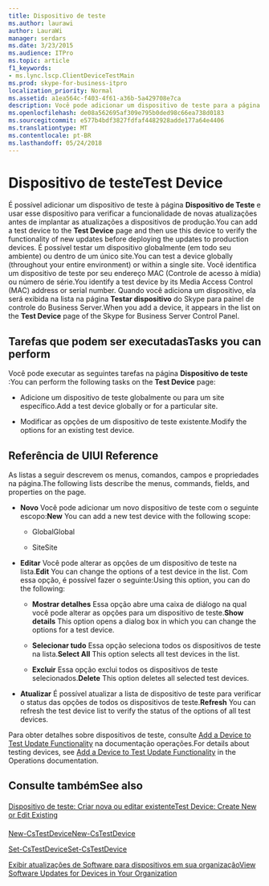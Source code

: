 ```yaml
---
title: Dispositivo de teste
ms.author: laurawi
author: LauraWi
manager: serdars
ms.date: 3/23/2015
ms.audience: ITPro
ms.topic: article
f1_keywords:
- ms.lync.lscp.ClientDeviceTestMain
ms.prod: skype-for-business-itpro
localization_priority: Normal
ms.assetid: a1ea564c-f403-4f61-a36b-5a429708e7ca
description: Você pode adicionar um dispositivo de teste para a página de dispositivo de teste e, em seguida, usar este dispositivo para verificar a funcionalidade das novas atualizações antes de implantar as atualizações de dispositivos de produção. É possível testar um dispositivo globalmente (em todo seu ambiente) ou dentro de um único site. Você identifica um dispositivo de teste por seu endereço MAC (Controle de acesso à mídia) ou número de série. Quando você adiciona um dispositivo, ela será exibida na lista na página Testar dispositivo do Skype para painel de controle do Business Server.
ms.openlocfilehash: de08a562695af309e795b0ded98c66ea738d0183
ms.sourcegitcommit: e577b4bdf3827fdfaf4482928adde177a64e4406
ms.translationtype: MT
ms.contentlocale: pt-BR
ms.lasthandoff: 05/24/2018
---
```

# <a name="test-device"></a><span data-ttu-id="a267f-106">Dispositivo de teste</span><span class="sxs-lookup"><span data-stu-id="a267f-106">Test Device</span></span>
 
<span data-ttu-id="a267f-107">É possível adicionar um dispositivo de teste à página **Dispositivo de Teste** e usar esse dispositivo para verificar a funcionalidade de novas atualizações antes de implantar as atualizações a dispositivos de produção.</span><span class="sxs-lookup"><span data-stu-id="a267f-107">You can add a test device to the **Test Device** page and then use this device to verify the functionality of new updates before deploying the updates to production devices.</span></span> <span data-ttu-id="a267f-108">É possível testar um dispositivo globalmente (em todo seu ambiente) ou dentro de um único site.</span><span class="sxs-lookup"><span data-stu-id="a267f-108">You can test a device globally (throughout your entire environment) or within a single site.</span></span> <span data-ttu-id="a267f-109">Você identifica um dispositivo de teste por seu endereço MAC (Controle de acesso à mídia) ou número de série.</span><span class="sxs-lookup"><span data-stu-id="a267f-109">You identify a test device by its Media Access Control (MAC) address or serial number.</span></span> <span data-ttu-id="a267f-110">Quando você adiciona um dispositivo, ela será exibida na lista na página **Testar dispositivo** do Skype para painel de controle do Business Server.</span><span class="sxs-lookup"><span data-stu-id="a267f-110">When you add a device, it appears in the list on the **Test Device** page of the Skype for Business Server Control Panel.</span></span>
  
## <a name="tasks-you-can-perform"></a><span data-ttu-id="a267f-111">Tarefas que podem ser executadas</span><span class="sxs-lookup"><span data-stu-id="a267f-111">Tasks you can perform</span></span>

<span data-ttu-id="a267f-112">Você pode executar as seguintes tarefas na página **Dispositivo de teste** :</span><span class="sxs-lookup"><span data-stu-id="a267f-112">You can perform the following tasks on the **Test Device** page:</span></span>
  
- <span data-ttu-id="a267f-113">Adicione um dispositivo de teste globalmente ou para um site específico.</span><span class="sxs-lookup"><span data-stu-id="a267f-113">Add a test device globally or for a particular site.</span></span>
    
- <span data-ttu-id="a267f-114">Modificar as opções de um dispositivo de teste existente.</span><span class="sxs-lookup"><span data-stu-id="a267f-114">Modify the options for an existing test device.</span></span>
    
## <a name="ui-reference"></a><span data-ttu-id="a267f-115">Referência de UI</span><span class="sxs-lookup"><span data-stu-id="a267f-115">UI Reference</span></span>

<span data-ttu-id="a267f-116">As listas a seguir descrevem os menus, comandos, campos e propriedades na página.</span><span class="sxs-lookup"><span data-stu-id="a267f-116">The following lists describe the menus, commands, fields, and properties on the page.</span></span>
  
- <span data-ttu-id="a267f-117">**Novo** Você pode adicionar um novo dispositivo de teste com o seguinte escopo:</span><span class="sxs-lookup"><span data-stu-id="a267f-117">**New** You can add a new test device with the following scope:</span></span>
    
  - <span data-ttu-id="a267f-118">Global</span><span class="sxs-lookup"><span data-stu-id="a267f-118">Global</span></span>
    
  - <span data-ttu-id="a267f-119">Site</span><span class="sxs-lookup"><span data-stu-id="a267f-119">Site</span></span>
    
- <span data-ttu-id="a267f-120">**Editar** Você pode alterar as opções de um dispositivo de teste na lista.</span><span class="sxs-lookup"><span data-stu-id="a267f-120">**Edit** You can change the options of a test device in the list.</span></span> <span data-ttu-id="a267f-121">Com essa opção, é possível fazer o seguinte:</span><span class="sxs-lookup"><span data-stu-id="a267f-121">Using this option, you can do the following:</span></span>
    
  - <span data-ttu-id="a267f-122">**Mostrar detalhes** Essa opção abre uma caixa de diálogo na qual você pode alterar as opções para um dispositivo de teste.</span><span class="sxs-lookup"><span data-stu-id="a267f-122">**Show details** This option opens a dialog box in which you can change the options for a test device.</span></span>
    
  - <span data-ttu-id="a267f-123">**Selecionar tudo** Essa opção seleciona todos os dispositivos de teste na lista.</span><span class="sxs-lookup"><span data-stu-id="a267f-123">**Select All** This option selects all test devices in the list.</span></span>
    
  - <span data-ttu-id="a267f-124">**Excluir** Essa opção exclui todos os dispositivos de teste selecionados.</span><span class="sxs-lookup"><span data-stu-id="a267f-124">**Delete** This option deletes all selected test devices.</span></span>
    
- <span data-ttu-id="a267f-125">**Atualizar** É possível atualizar a lista de dispositivo de teste para verificar o status das opções de todos os dispositivos de teste.</span><span class="sxs-lookup"><span data-stu-id="a267f-125">**Refresh** You can refresh the test device list to verify the status of the options of all test devices.</span></span>
    
<span data-ttu-id="a267f-126">Para obter detalhes sobre dispositivos de teste, consulte [Add a Device to Test Update Functionality](http://technet.microsoft.com/library/ce509fd1-17b3-4b78-b269-fe5d06fe2e1d.aspx) na documentação operações.</span><span class="sxs-lookup"><span data-stu-id="a267f-126">For details about testing devices, see [Add a Device to Test Update Functionality](http://technet.microsoft.com/library/ce509fd1-17b3-4b78-b269-fe5d06fe2e1d.aspx) in the Operations documentation.</span></span>
## <a name="see-also"></a><span data-ttu-id="a267f-127">Consulte também</span><span class="sxs-lookup"><span data-stu-id="a267f-127">See also</span></span>

#### 

[<span data-ttu-id="a267f-128">Dispositivo de teste: Criar nova ou editar existente</span><span class="sxs-lookup"><span data-stu-id="a267f-128">Test Device: Create New or Edit Existing</span></span>](test-device-create-new-or-edit-existing.md)
#### 

[<span data-ttu-id="a267f-129">New-CsTestDevice</span><span class="sxs-lookup"><span data-stu-id="a267f-129">New-CsTestDevice</span></span>](https://docs.microsoft.com/powershell/module/skype/new-cstestdevice?view=skype-ps)
  
[<span data-ttu-id="a267f-130">Set-CsTestDevice</span><span class="sxs-lookup"><span data-stu-id="a267f-130">Set-CsTestDevice</span></span>](https://docs.microsoft.com/powershell/module/skype/set-cstestdevice?view=skype-ps)
  
[<span data-ttu-id="a267f-131">Exibir atualizações de Software para dispositivos em sua organização</span><span class="sxs-lookup"><span data-stu-id="a267f-131">View Software Updates for Devices in Your Organization</span></span>](http://technet.microsoft.com/library/d2cca12b-ed43-4e1f-90ab-d14bca8b482c.aspx)


